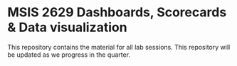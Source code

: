 # MSIS 2629 Dashboards, Scorecards & Data visualization

This repository contains the material for all lab sessions. This repository will be updated as we progress in the quarter.
